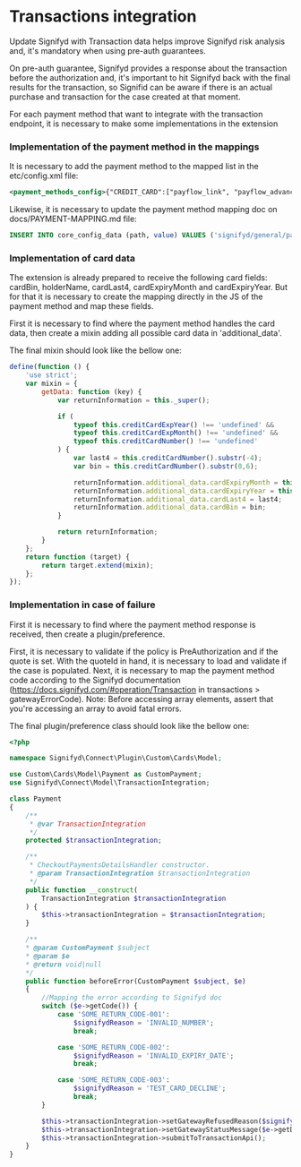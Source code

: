 # Transactions integration

Update Signifyd with Transaction data helps improve Signifyd risk analysis and, it's mandatory when using pre-auth guarantees.

On pre-auth guarantee, Signifyd provides a response about the transaction before the authorization and, it's important to hit Signifyd back with the final results for the transaction, so Signifid can be aware if there is an actual purchase and transaction for the case created at that moment.

For each payment method that want to integrate with the transaction endpoint, it is necessary to make some implementations in the extension

### Implementation of the payment method in the mappings

It is necessary to add the payment method to the mapped list in the etc/config.xml file:

```xml
<payment_methods_config>{"CREDIT_CARD":["payflow_link", "payflow_advanced", "authorizenet_acceptjs", "adyen_cc", "adyen_oneclick", "adyen_hpp", "braintree", "cybersource", "stripe_payments", "anet_creditcard", "authorizenet_directpost", "openpay_cards", "holacash"],"CHECK":["checkmo"]}</payment_methods_config>
```

Likewise, it is necessary to update the payment method mapping doc on docs/PAYMENT-MAPPING.md file:

```sql
INSERT INTO core_config_data (path, value) VALUES ('signifyd/general/payment_methods_config', '{"CREDIT_CARD":["payflow_link", "payflow_advanced", "authorizenet_acceptjs", "adyen_cc", "braintree", "cybersource", "stripe_payments", "anet_creditcard", "authorizenet_directpost", "openpay_cards", "holacash"],"CHECK":["checkmo"], "SIGNIFYD-PAYMENT-CODE": ["magento-payment-code"]}');
```

### Implementation of card data

The extension is already prepared to receive the following card fields: cardBin, holderName, cardLast4, cardExpiryMonth and cardExpiryYear.
But for that it is necessary to create the mapping directly in the JS of the payment method and map these fields.

First it is necessary to find where the payment method handles the card data, then create a mixin adding all possible card data in 'additional_data'.

The final mixin should look like the bellow one:

```js
define(function () {
    'use strict';
    var mixin = {
        getData: function (key) {
            var returnInformation = this._super();

            if (
                typeof this.creditCardExpYear() !== 'undefined' &&
                typeof this.creditCardExpMonth() !== 'undefined' &&
                typeof this.creditCardNumber() !== 'undefined'
            ) {
                var last4 = this.creditCardNumber().substr(-4);
                var bin = this.creditCardNumber().substr(0,6);

                returnInformation.additional_data.cardExpiryMonth = this.creditCardExpMonth();
                returnInformation.additional_data.cardExpiryYear = this.creditCardExpYear();
                returnInformation.additional_data.cardLast4 = last4;
                returnInformation.additional_data.cardBin = bin;
            }

            return returnInformation;
        }
    };
    return function (target) {
        return target.extend(mixin);
    };
});
```

### Implementation in case of failure

First it is necessary to find where the payment method response is received, then create a plugin/preference. 

First, it is necessary to validate if the policy is PreAuthorization and if the quote is set.
With the quoteId in hand, it is necessary to load and validate if the case is populated.
Next, it is necessary to map the payment method code according to the Signifyd documentation (https://docs.signifyd.com/#operation/Transaction in transactions > gatewayErrorCode). Note: Before accessing array elements, assert that you're accessing an array to avoid fatal errors.

The final plugin/preference class should look like the bellow one:

```php
<?php

namespace Signifyd\Connect\Plugin\Custom\Cards\Model;

use Custom\Cards\Model\Payment as CustomPayment;
use Signifyd\Connect\Model\TransactionIntegration;

class Payment
{
    /**
     * @var TransactionIntegration
     */
    protected $transactionIntegration;

    /**
     * CheckoutPaymentsDetailsHandler constructor.
     * @param TransactionIntegration $transactionIntegration
     */
    public function __construct(
        TransactionIntegration $transactionIntegration
    ) {
        $this->transactionIntegration = $transactionIntegration;
    }

    /**
    * @param CustomPayment $subject
    * @param $e
    * @return void|null
    */
    public function beforeError(CustomPayment $subject, $e)
    {
        //Mapping the error according to Signifyd doc
        switch ($e->getCode()) {
            case 'SOME_RETURN_CODE-001':
                $signifydReason = 'INVALID_NUMBER';
                break;

            case 'SOME_RETURN_CODE-002':
                $signifydReason = 'INVALID_EXPIRY_DATE';
                break;

            case 'SOME_RETURN_CODE-003':
                $signifydReason = 'TEST_CARD_DECLINE';
                break;
        }

        $this->transactionIntegration->setGatewayRefusedReason($signifydReason);
        $this->transactionIntegration->setGatewayStatusMessage($e->getDescription());
        $this->transactionIntegration->submitToTransactionApi();
    }
}
```
